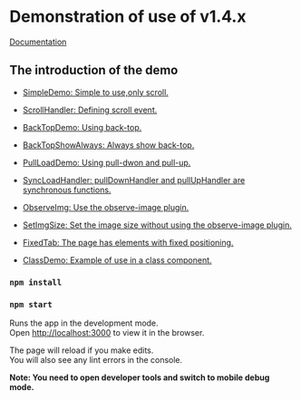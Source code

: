 # Demonstration of use of v1.4.x

[Documentation](https://github.com/zChenghao/pull-scroller-react#readme)

## The introduction of the demo

+ [SimpleDemo: Simple to use,only scroll.](https://github.com/zChenghao/demos-pull-scroller-react/blob/main/src/page/SimpleDemo/SimpleDemo.tsx)

+ [ScrollHandler: Defining scroll event.](https://github.com/zChenghao/demos-pull-scroller-react/blob/main/src/page/ScrollHandler/ScrollHandler.tsx)

+ [BackTopDemo: Using back-top.](https://github.com/zChenghao/demos-pull-scroller-react/blob/main/src/page/BackTopDemo/BackTopDemo.tsx)

+ [BackTopShowAlways: Always show back-top.](https://github.com/zChenghao/demos-pull-scroller-react/blob/main/src/page/BackTopShowAlways/BackTopShowAlways.tsx)

+ [PullLoadDemo: Using pull-dwon and pull-up.](https://github.com/zChenghao/demos-pull-scroller-react/blob/main/src/page/PullLoadDemo/PullLoadDemo.tsx)

+ [SyncLoadHandler: pullDownHandler and pullUpHandler are synchronous functions.](https://github.com/zChenghao/demos-pull-scroller-react/blob/main/src/page/SyncLoadHandler/SyncLoadHandler.tsx)

+ [ObserveImg: Use the observe-image plugin.](https://github.com/zChenghao/demos-pull-scroller-react/blob/main/src/page/ObserveImg/ObserveImg.tsx)

+ [SetImgSize: Set the image size without using the observe-image plugin.](https://github.com/zChenghao/demos-pull-scroller-react/blob/main/src/page/SetImgSize/SetImgSize.tsx)

+ [FixedTab: The page has elements with fixed positioning.](https://github.com/zChenghao/demos-pull-scroller-react/blob/main/src/page/FixedTab/FixedTab.tsx)

+ [ClassDemo: Example of use in a class component.](https://github.com/zChenghao/demos-pull-scroller-react/blob/main/src/page/ClassDemo/ClassDemo.tsx)

### `npm install`

### `npm start`

Runs the app in the development mode.\
Open [http://localhost:3000](http://localhost:3000) to view it in the browser.

The page will reload if you make edits.\
You will also see any lint errors in the console.

**Note: You need to open developer tools and switch to mobile debug mode.**
